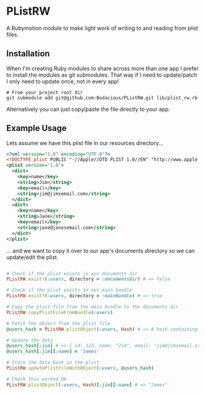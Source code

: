 # PListRW

A Rubymotion module to make light work of writing to and reading from plist files.

## Installation

When I'm creating Ruby modules to share across more than one app I prefer to install the modules as git submodules.
That way if I need to update/patch I only need to update once, not in every app!

    # From your project root dir
    git submodule add git@github.com:Bodacious/PListRW.git lib/plist_rw.rb
    
Alternatively you can just copy/paste the file directly to your app.

## Example Usage

Lets assume we have this plist file in our resources directory...

``` xml
<?xml version="1.0" encoding="UTF-8"?>
<!DOCTYPE plist PUBLIC "-//Apple//DTD PLIST 1.0//EN" "http://www.apple.com/DTDs/PropertyList-1.0.dtd">
<plist version="1.0">
  <dict>
    <key>name</key>
    <string>Jim</string>
    <key>email</key>
    <string>jim@jimsemail.com</string>
  </dict>
  <dict>
    <key>name</key>
    <string>Jane</string>
    <key>email</key>
    <string>jane@janesemail.com</string>
  </dict>
</plist>
```

... and we want to copy it over to our app's documents directory so we can update/edit the plist.

``` ruby

# Check if the plist exists in our documents dir
PListRW.exist?(:users, directory = :documentsDir) # => false

# Check if the plist exists in our main bundle
PListRW.exist?(:users, directory = :mainBundle) # => true

# Copy the plist file from the main bundle to the documents dir
PListRW.copyPlistFileFromBundle(:users)

# Fetch the object from the plist file
@users_hash = PListRW.plistObject(:users, Hash) # => A hash containing the User data

# Update the data
@users_hash[:jim] # => { id: 123, name: "Jim", email: "jim@jimsemail.com" }
@users_hash[:jim][:name] = 'James'

# Store the data back in the plist
PListRW.updatePlistFileWithObject(:users, @users_hash)

# Check this worked OK
PListRW.plistObject(:users, Hash)[:jim][:name] # => "James"
```